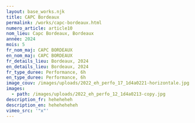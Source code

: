 ```yaml
---
layout: base_works.njk
title: CAPC Bordeaux
permalink: /works/capc-bordeaux.html
numero_article: article10
nom_lieu: Capc Bordeaux, Bordeaux
année: 2024
mois: 5
fr_nom_maj: CAPC BORDEAUX
en_nom_maj: CAPC BORDEAUX
fr_details_lieu: Bordeaux, 2024
en_details_lieu: Bordeaux, 2024
fr_type_duree: Performance, 6h
en_type_duree: Performance, 6h
image_couv: /images/uploads/2022_eh_perfo_17_1d4a0221-horizontale.jpg
images:
  - path: /images/uploads/2022_eh_perfo_12_1d4a0213-copy.jpg
description_fr: heheheheh
description_en: heheheheheh
vimeo_src: '"x"'
---
```

